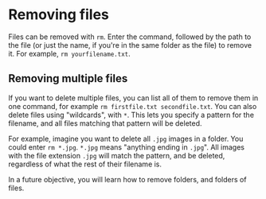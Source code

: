 # Removing files

Files can be removed with `rm`. Enter the command, followed by the path to the file (or just the name, if you're in the same folder as the file) to remove it. For example, `rm yourfilename.txt`. 

## Removing multiple files

If you want to delete multiple files, you can list all of them to remove them in one command, for example `rm firstfile.txt secondfile.txt`. You can also delete files using "wildcards", with `*`. This lets you specify a pattern for the filename, and all files matching that pattern will be deleted.

For example, imagine you want to delete all `.jpg` images in a folder. You could enter `rm *.jpg`. `*.jpg` means "anything ending in `.jpg`". All images with the file extension `.jpg` will match the pattern, and be deleted, regardless of what the rest of their filename is.

In a future objective, you will learn how to remove folders, and folders of files.